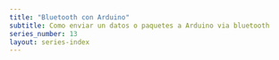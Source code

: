 ```yaml
---
title: "Bluetooth con Arduino"
subtitle: Como enviar un datos o paquetes a Arduino via bluetooth
series_number: 13
layout: series-index
---
```

